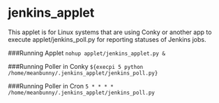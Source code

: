# jenkins_applet
This applet is for Linux systems that are using Conky or another app 
to execute applet/jenkins_poll.py for reporting statuses of Jenkins jobs.

###Running Applet
`nohup applet/jenkins_applet.py &`

###Running Poller in Conky
`${execpi 5 python /home/meanbunny/.jenkins_applet/jenkins_poll.py}`

###Running Poller in Cron
`5 * * * * /home/meanbunny/.jenkins_applet/jenkins_poll.py`

